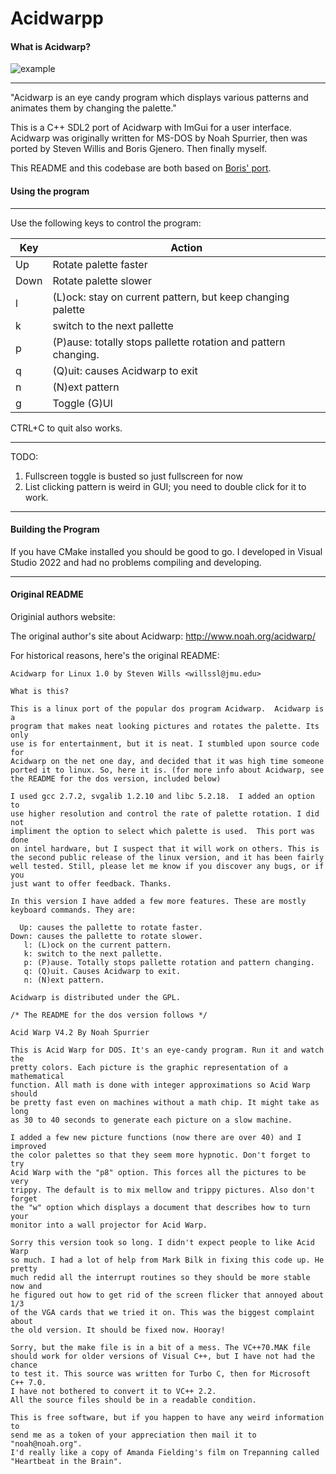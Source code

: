 # Acidwarpp

#### What is Acidwarp?

![example](https://github.com/mathaou/acidwarpp/assets/16282787/d0bc06b8-a8eb-4893-993e-37198a2ad68e)

---

"Acidwarp is an eye candy program which displays various patterns and animates them by changing the palette."

This is a C++ SDL2 port of Acidwarp with ImGui for a user interface. Acidwarp was originally written for MS-DOS by Noah Spurrier, then was ported by Steven Willis and Boris Gjenero. Then finally myself.

This README and this codebase are both based on [Boris' port](https://github.com/dreamlayers/acidwarp).

#### Using the program

---

Use the following keys to control the program:

| Key | Action |
| --- | ---    |
| Up | Rotate palette faster |
| Down | Rotate palette slower |
| l | (L)ock: stay on current pattern, but keep changing palette |
| k | switch to the next pallette |
| p | (P)ause: totally stops pallette rotation and pattern changing. |
| q | (Q)uit: causes Acidwarp to exit |
| n | (N)ext pattern |
| g | Toggle (G)UI |

CTRL+C to quit also works.

---

TODO:

1. Fullscreen toggle is busted so just fullscreen for now
2. List clicking pattern is weird in GUI; you need to double click for it to work.

---

#### Building the Program

If you have CMake installed you should be good to go. I developed in Visual Studio 2022 and had no problems compiling and developing.

---

#### Original README

Originial authors website:

The original author's site about Acidwarp: http://www.noah.org/acidwarp/

For historical reasons, here's the original README:

```
Acidwarp for Linux 1.0 by Steven Wills <willssl@jmu.edu>

What is this?

This is a linux port of the popular dos program Acidwarp.  Acidwarp is a
program that makes neat looking pictures and rotates the palette. Its only
use is for entertainment, but it is neat. I stumbled upon source code for
Acidwarp on the net one day, and decided that it was high time someone
ported it to linux. So, here it is. (for more info about Acidwarp, see 
the README for the dos version, included below)

I used gcc 2.7.2, svgalib 1.2.10 and libc 5.2.18.  I added an option to
use higher resolution and control the rate of palette rotation. I did not
impliment the option to select which palette is used.  This port was done 
on intel hardware, but I suspect that it will work on others. This is 
the second public release of the linux version, and it has been fairly
well tested. Still, please let me know if you discover any bugs, or if you
just want to offer feedback. Thanks. 

In this version I have added a few more features. These are mostly
keyboard commands. They are:

  Up: causes the pallette to rotate faster.
Down: causes the pallette to rotate slower.
   l: (L)ock on the current pattern.
   k: switch to the next pallette.
   p: (P)ause. Totally stops pallette rotation and pattern changing.
   q: (Q)uit. Causes Acidwarp to exit.
   n: (N)ext pattern.

Acidwarp is distributed under the GPL.

/* The README for the dos version follows */

Acid Warp V4.2 By Noah Spurrier

This is Acid Warp for DOS. It's an eye-candy program. Run it and watch the
pretty colors. Each picture is the graphic representation of a mathematical
function. All math is done with integer approximations so Acid Warp should
be pretty fast even on machines without a math chip. It might take as long
as 30 to 40 seconds to generate each picture on a slow machine.

I added a few new picture functions (now there are over 40) and I improved
the color palettes so that they seem more hypnotic. Don't forget to try
Acid Warp with the "p8" option. This forces all the pictures to be very
trippy. The default is to mix mellow and trippy pictures. Also don't forget
the "w" option which displays a document that describes how to turn your
monitor into a wall projector for Acid Warp.

Sorry this version took so long. I didn't expect people to like Acid Warp
so much. I had a lot of help from Mark Bilk in fixing this code up. He pretty
much redid all the interrupt routines so they should be more stable now and
he figured out how to get rid of the screen flicker that annoyed about 1/3
of the VGA cards that we tried it on. This was the biggest complaint about
the old version. It should be fixed now. Hooray!

Sorry, but the make file is in a bit of a mess. The VC++70.MAK file
should work for older versions of Visual C++, but I have not had the chance
to test it. This source was written for Turbo C, then for Microsoft C++ 7.0.
I have not bothered to convert it to VC++ 2.2.
All the source files should be in a readable condition.

This is free software, but if you happen to have any weird information to
send me as a token of your appreciation then mail it to "noah@noah.org".
I'd really like a copy of Amanda Fielding's film on Trepanning called
"Heartbeat in the Brain". 
```
